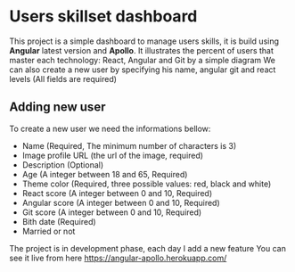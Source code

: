 # Users skillset dashboard

This project is a simple dashboard to manage users skills, it is build using **Angular** latest version and **Apollo**.
It illustrates the percent of users that master each technology: React, Angular and Git by a simple diagram
We can also create a new user by specifying his name, angular git and react levels (All fields are required)

## Adding new user

To create a new user we need the informations bellow:
* Name (Required, The minimum number of characters is 3)
* Image profile URL (the url of the image, required)
* Description (Optional)
* Age (A integer between 18 and 65, Required)
* Theme color (Required, three possible values: red, black and white)
* React score (A integer between 0 and 10, Required)
* Angular score (A integer between 0 and 10, Required)
* Git score (A integer between 0 and 10, Required)
* Bith date (Required)
* Married or not

The project is in development phase, each day I add a new feature
You can see it live from here https://angular-apollo.herokuapp.com/

